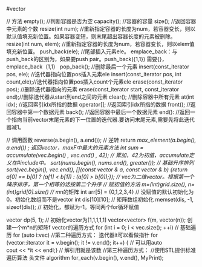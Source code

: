 #vector

// 方法
empty(); //判断容器是否为空
capacity(); //容器的容量
size(); //返回容器中元素的个数
resize(int num); //重新指定容器的长度为num，若容器变长，则以默认值填充新位置。如果容器变短，则末尾超出容器长度的元素被删除。
resize(int num, elem); //重新指定容器的长度为num，若容器变长，则以elem值填充新位置。
push_back(ele); //尾部插入元素ele。
emplace_back：与push_back的区别为，如果要push pair。push_back({1,1}) 需要{}，emplace_back（1,1）
pop_back(); //删除最后一个元素
insert(const_iterator pos, ele); //迭代器指向位置pos插入元素ele
insert(const_iterator pos, int count,ele);//迭代器指向位置pos插入count个元素ele
erase(const_iterator pos); //删除迭代器指向的元素
erase(const_iterator start, const_iterator end);//删除迭代器从start到end之间的元素
clear(); //删除容器中所有元素
at(int idx); //返回索引idx所指的数据
operator[]; //返回索引idx所指的数据
front(); //返回容器中第一个数据元素
back(); //返回容器中最后一个数据元素
end(): //返回一个指向当前vector末尾元素的下一位置的迭代器.要访问末尾元素,需要先将此迭代器减1。

// 调用函数
reverse(a.begin(), a.end()); // 逆转
return *max_element(a.begin(), a.end()) ;  返回vector，maxF中最大的元素方法
int sum = accumulate(vec.begin() , vec.end() , 42);  // 累加，42为初值，accumulate定义在#include<numeric>中。
sort(nums.begin(), nums.end(), greater<int>());    // 基础升序排列
sort(vec.begin(), vec.end(), [](const vector<int> & a, const vector<int> & b) {return a[0] == b[0] ? (a[1] < b[1]) : (a[0] > b[0]);}); 
// vec为二维vector。根据第一个降序排序，第一个相等的话按第二个升序
// 赋初值的方法
m=(int)grid.size(), n=(int)grid[0].size()  // m*n的矩阵
int arr[5] = {0,1,2,3,4}   // 没赋值的默认初始化为0。初始化数组而不是vector
int dis[10][10];    // 矩阵数组初始化
memset(dis, -1, sizeof(dis));  // 初始化，都赋为-1。等同两个for循环赋值

vector<int> dp(5, 1);  // 初始化vector为[1,1,1,1,1]
vector<vector<int>> f(m, vector<int>(n));  创建一个m*n的矩阵f
vector的遍历方式
for (int i = 0; i < vec.size(); ++i)  // 基础遍历  for (auto i:vec)
//第二种遍历方式： 迭代器it可以看做指针
for (vector<int>::iterator it = v.begin(); it != v.end(); it++) {  // 可以用auto		
      cout << *it << endl;}   // 解引用就是该数
//第三种遍历方式：
//使用STL提供标准遍历算法  头文件 algorithm
for_each(v.begin(), v.end(), MyPrint);